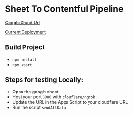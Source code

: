 # Sheet To Contentful Pipeline

[Google Sheet Url](https://docs.google.com/spreadsheets/d/1NSxBbwearRuE3HqgffsVLwvHLcAc-8MUb4oSsc4CW1g/edit?usp=sharing)

[Current Deployment](https://sheet-to-content.onrender.com)

## Build Project

- `npm install`
- `npm start`

## Steps for testing Locally:

- Open the google sheet
- Host your port `3000` with `clouflare/ngrok`
- Update the URL in the Apps Script to your cloudflare URL
- Run the script `sendAllData`
